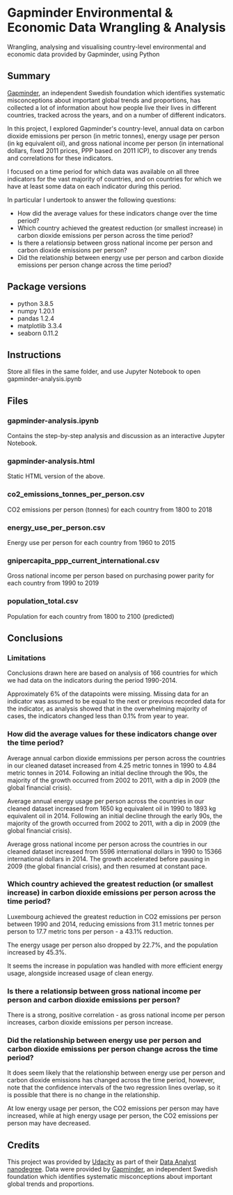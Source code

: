 # Gapminder Environmental & Economic Data Wrangling & Analysis
Wrangling, analysing and visualising country-level environmental and economic data provided by Gapminder, using Python

## Summary

[Gapminder](https://www.gapminder.org/), an independent Swedish foundation which identifies systematic misconceptions about important global trends and proportions, has collected a lot of information about how people live their lives in different countries, tracked across the years, and on a number of different indicators.

In this project, I explored Gapminder's country-level, annual data on carbon dioxide emissions per person (in metric tonnes), energy usage per person (in kg equivalent oil), and gross national income per person (in international dollars, fixed 2011 prices, PPP based on 2011 ICP), to discover any trends and correlations for these indicators.

I focused on a time period for which data was available on all three indicators for the vast majority of countries, and on countries for which we have at least some data on each indicator during this period.

In particular I undertook to answer the following questions:

* How did the average values for these indicators change over the time period?
* Which country achieved the greatest reduction (or smallest increase) in carbon dioxide emissions per person across the time period?
* Is there a relationsip between gross national income per person and carbon dioxide emissions per person?
* Did the relationship between energy use per person and carbon dioxide emissions per person change across the time period?

## Package versions

* python 3.8.5
* numpy 1.20.1
* pandas 1.2.4
* matplotlib 3.3.4
* seaborn 0.11.2

## Instructions

Store all files in the same folder, and use Jupyter Notebook to open gapminder-analysis.ipynb

## Files

### gapminder-analysis.ipynb

Contains the step-by-step analysis and discussion as an interactive Jupyter Notebook.

### gapminder-analysis.html

Static HTML version of the above.

### co2_emissions_tonnes_per_person.csv

CO2 emissions per person (tonnes) for each country from 1800 to 2018

### energy_use_per_person.csv

Energy use per person for each country from 1960 to 2015

### gnipercapita_ppp_current_international.csv

Gross national income per person based on purchasing power parity for each country from 1990 to 2019

### population_total.csv

Population for each country from 1800 to 2100 (predicted)

## Conclusions

### Limitations

Conclusions drawn here are based on analysis of 166 countries for which we had data on the indicators during the period 1990-2014.

Approximately 6% of the datapoints were missing. Missing data for an indicator was assumed to be equal to the next or previous recorded data for the indicator, as analysis showed that in the overwhelming majority of cases, the indicators changed less than 0.1% from year to year.

### How did the average values for these indicators change over the time period?

Average annual carbon dioxide emmissions per person across the countries in our cleaned dataset increased from 4.25 metric tonnes in 1990 to 4.84 metric tonnes in 2014. Following an initial decline through the 90s, the majority of the growth occurred from 2002 to 2011, with a dip in 2009 (the global financial crisis).

Average annual energy usage per person across the countries in our cleaned dataset increased from 1650 kg equivalent oil in 1990 to 1893 kg equivalent oil in 2014. Following an initial decline through the early 90s, the majority of the growth occurred from 2002 to 2011, with a dip in 2009 (the global financial crisis).

Average gross national income per person across the countries in our cleaned dataset increased from 5596 international dollars in 1990 to 15366 international dollars in 2014. The growth accelerated before pausing in 2009 (the global financial crisis), and then resumed at constant pace.

### Which country achieved the greatest reduction (or smallest increase) in carbon dioxide emissions per person across the time period?

Luxembourg achieved the greatest reduction in CO2 emissions per person between 1990 and 2014, reducing emissions from 31.1 metric tonnes per person to 17.7 metric tons per person - a 43.1% reduction.

The energy usage per person also dropped by 22.7%, and the population increased by 45.3%.

It seems the increase in population was handled with more efficient energy usage, alongside increased usage of clean energy.

### Is there a relationsip between gross national income per person and carbon dioxide emissions per person?

There is a strong, positive correlation - as gross national income per person increases, carbon dioxide emissions per person increase.

### Did the relationship between energy use per person and carbon dioxide emissions per person change across the time period?

It does seem likely that the relationship between energy use per person and carbon dioxide emissions has changed across the time period, however, note that the confidence intervals of the two regression lines overlap, so it is possible that there is no change in the relationship.

At low energy usage per person, the CO2 emissions per person may have increased, while at high energy usage per person, the CO2 emissions per person may have decreased.

## Credits

This project was provided by [Udacity](https://www.udacity.com) as part of their [Data Analyst nanodegree](https://www.udacity.com/course/data-analyst-nanodegree--nd002). Data were provided by [Gapminder](https://www.gapminder.org/data/), an independent Swedish foundation which identifies systematic misconceptions about important global trends and proportions.
